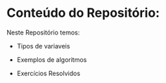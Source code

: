 # Conteúdo do Repositório:
Neste Repositório temos:

- Tipos de variaveis 
 
- Exemplos de algoritmos 

- Exercícios Resolvidos

